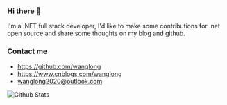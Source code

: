 ### Hi there 👋

I'm a .NET full stack developer, I'd like to make some contributions for .net open source and share some thoughts on my blog and github.

### Contact me

- <https://github.com/wanglong>
- <https://www.cnblogs.com/wanglong>
- <wanglong2020@outlook.com>

![Github Stats](https://github-readme-stats.vercel.app/api?username=wanglong&show_icons=true&theme=dark)

<!--
**wanglong/wanglong** is a ✨ _special_ ✨ repository because its `README.md` (this file) appears on your GitHub profile.

Here are some ideas to get you started:

- 🔭 I’m currently working on ...
- 🌱 I’m currently learning ...
- 👯 I’m looking to collaborate on ...
- 🤔 I’m looking for help with ...
- 💬 Ask me about ...
- 📫 How to reach me: ...
- 😄 Pronouns: ...
- ⚡ Fun fact: ...
-->
